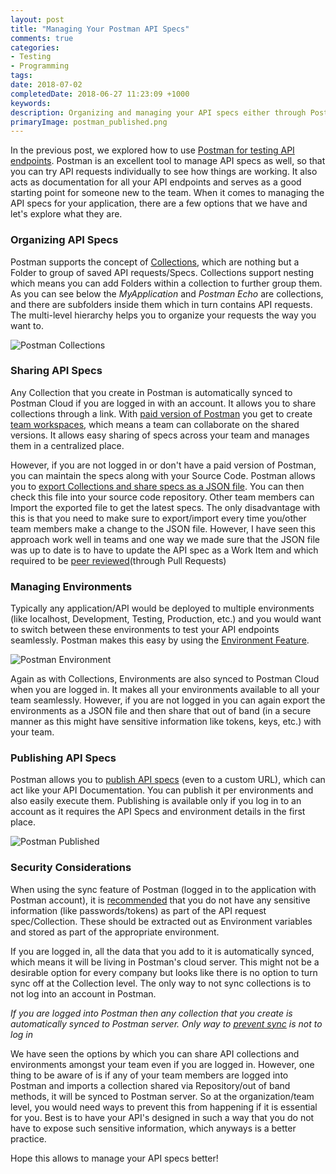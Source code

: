 ```yaml
---
layout: post
title: "Managing Your Postman API Specs"
comments: true
categories: 
- Testing
- Programming
tags: 
date: 2018-07-02
completedDate: 2018-06-27 11:23:09 +1000
keywords: 
description: Organizing and managing your API specs either through Postman Cloud or your Source Control.
primaryImage: postman_published.png
---
```


In the previous post, we explored how to use [Postman for testing API endpoints](/blog/automated-api-testing-using-postman-collection-runner/). Postman is an excellent tool to manage API specs as well, so that you can try API requests individually to see how things are working. It also acts as documentation for all your API endpoints and serves as a good starting point for someone new to the team. When it comes to managing the API specs for your application, there are a few options that we have and let's explore what they are.

### Organizing API Specs

Postman supports the concept of [Collections](https://www.getpostman.com/docs/v6/postman/collections/creating_collections), which are nothing but a Folder to group of saved API requests/Specs. Collections support nesting which means you can add Folders within a collection to further group them. As you can see below the _MyApplication_ and _Postman Echo_ are collections, and there are subfolders inside them which in turn contains API requests. The multi-level hierarchy helps you to organize your requests the way you want to.

<img src="{{site.images_root}}/postman_collections.png" alt="Postman Collections" class ="center">

### Sharing API Specs

Any Collection that you create in Postman is automatically synced to Postman Cloud if you are logged in with an account. It allows you to share collections through a link. With [paid version of Postman](https://www.getpostman.com/pricing) you get to create [team workspaces](https://www.getpostman.com/workspaces), which means a team can collaborate on the shared versions. It allows easy sharing of specs across your team and manages them in a centralized place.

However, if you are not logged in or don't have a paid version of Postman, you can maintain the specs along with your Source Code. Postman allows you to [export Collections and share specs as a JSON file](https://www.getpostman.com/docs/v6/postman/collections/sharing_collections#sharing-as-a-file). You can then check this file into your source code repository. Other team members can Import the exported file to get the latest specs. The only disadvantage with this is that you need to make sure to export/import every time you/other team members make a change to the JSON file. However, I have seen this approach work well in teams and one way we made sure that the JSON file was up to date is to have to update the API spec as a Work Item and which required to be [peer reviewed](https://rahulpnath.com/blog/code-review/)(through Pull Requests)

### Managing Environments

Typically any application/API would be deployed to multiple environments (like localhost, Development, Testing, Production, etc.) and you would want to switch between these environments to test your API endpoints seamlessly. Postman makes this easy by using the [Environment Feature](https://www.getpostman.com/docs/v6/postman/environments_and_globals/manage_environments).

<img src="{{site.images_root}}/postman_environment.png" alt="Postman Environment" class="center" />

Again as with Collections, Environments are also synced to Postman Cloud when you are logged in. It makes all your environments available to all your team seamlessly. However, if you are not logged in you can again export the environments as a JSON file and then share that out of band (in a secure manner as this might have sensitive information like tokens, keys, etc.) with your team.

### Publishing API Specs

Postman allows you to [publish API specs](https://www.getpostman.com/docs/v6/postman/api_documentation/publishing_public_docs) (even to a custom URL), which can act like your API Documentation. You can publish it per environments and also easily execute them. Publishing is available only if you log in to an account as it requires the API Specs and environment details in the first place.

<img src="{{site.images_root}}/postman_published.png" alt="Postman Published" class="center" />

### Security Considerations

When using the sync feature of Postman (logged in to the application with Postman account), it is [recommended](https://www.getpostman.com/docs/v6/postman_for_publishers/run_button/security) that you do not have any sensitive information (like passwords/tokens) as part of the API request spec/Collection. These should be extracted out as Environment variables and stored as part of the appropriate environment.

If you are logged in, all the data that you add to it is automatically synced, which means it will be living in Postman's cloud server. This might not be a desirable option for every company but looks like there is no option to turn sync off at the Collection level. The only way to not sync collections is to not log into an account in Postman.

<div class="alert alert-warning">
    <i>
    If you are logged into Postman then any collection that you create is automatically synced to Postman server. Only way to <a href="https://support.getpostman.com/hc/en-us/articles/203492852-How-do-I-disable-Sync-">prevent sync</a> is not to log in
    </i>
</div>

We have seen the options by which you can share API collections and environments amongst your team even if you are logged in. However, one thing to be aware of is if any of your team members are logged into Postman and imports a collection shared via Repository/out of band methods, it will be synced to Postman server. So at the organization/team level, you would need ways to prevent this from happening if it is essential for you. Best is to have your API's designed in such a way that you do not have to expose such sensitive information, which anyways is a better practice.

Hope this allows to manage your API specs better!
